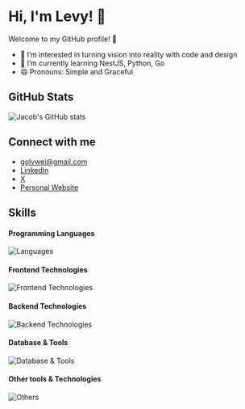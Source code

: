 # Hi, I'm Levy! 👋

Welcome to my GitHub profile! 🌟

- 👀 I’m interested in turning vision into reality with code and design
- 🌱 I’m currently learning NestJS, Python, Go
- 😄 Pronouns: Simple and Graceful

## GitHub Stats
![Jacob's GitHub stats](https://github-readme-stats.vercel.app/api?username=golevy&show_icons=true&theme=cobalt)

## Connect with me
- golvwei@gmail.com
- [LinkedIn](https://www.linkedin.com/in/golevy)
- [X](https://x.com/golvwei)
- [Personal Website](https://www.weblvw.com)

## Skills

#### Programming Languages
![Languages](https://skillicons.dev/icons?i=js,ts,go,python)

#### Frontend Technologies
![Frontend Technologies](https://skillicons.dev/icons?i=react,next,html,css,tailwind,electron)

#### Backend Technologies
![Backend Technologies](https://skillicons.dev/icons?i=aws,azure,docker,fastapi,nest)

#### Database & Tools
![Database & Tools](https://skillicons.dev/icons?i=postgres,mongodb)

#### Other tools & Technologies
![Others](https://skillicons.dev/icons?i=git,github,markdown,vercel,vscode,figma,githubactions,pycharm)



